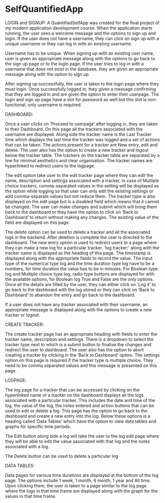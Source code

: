 # SelfQuantifiedApp

LOGIN and SIGNUP:
A QuantifiedSelfApp was created for the final project of my modern application development course. When the application starts running, the user sees a welcome message and the options to sign up and login. If the user does not have a username, they can click on sign up with a unique username or they can log in with an existing 
username.

Username has to be unique. When signing up with an existing user name, user is given an appropriate message along with the options to go back to the sign up page or to the login page. If the user tries to log in with a username that does not exist in the database, they are given an appropriate message along with the option to sign up.

After signing up successfully, the user is taken to the login page where they must login. Once successfully logged in, they given a message confirming that they are logged in and are given the option to enter their userpage. The login and sign up page have a slot for password as well but this slot is non-functional, only username is required.


DASHBOARD:

Once a user clicks on ‘Proceed to userpage’ after logging in, they are taken to their Dashboard. On this page all the trackers associated with the username are displayed. Along side the tracker name is the Last Tracker time which displays the last time the tracker was logged and a set of actions that can be 
taken. The actions present for a tracker are New entry, edit and delete. The user also has the option to create a new tracker and logout below the tracker table. The trackers on the tracker table are separated by a line for minimal aesthetics and clear organisation. The tracker names are hyperlinked to redirect users to the logpage.

The edit option take user to the edit tracker page where they can edit the name, description and settings associated with a tracker, in case of Multiple choice trackers, comma-separated values in the setting will be displayed as the option while logging so that user can only edit the existing settings or add comma-separate values but not reduce them. The tracker type is also displayed on the edit page but is a disabled field which means that it cannot be changed. The user can make changes and submit which will bring them back to the dashboard or they have the option to click on ‘Back to Dashboard’ to return without making any changes. The existing value of the field are displayed on this page.

The delete option can be used to delete a tracker and all the associated logs in the backend. After deletion is complete the user is directed to the dashboard.
The new entry option is used to redirect users to a page where they can make a new log for a particular tracker. ‘log tracker:’ along with the tracker name is displayed as the heading of this page. The timestamp is displayed along with the appropriate fields to record the value. The input type of the numerical type log and the time duration type log have to be a numbers, for time duration the value has to be in minutes. For Boolean type log and Multiple choice type log, radio type buttons are displayed for with the available options, for Boolean log True and False are the only options. Once all the details are filled by the user, they can either click on ‘Log it’ to go back to the dashboard with the log stored or they can click on ‘Back to Dashboard’ to abandon the entry and go back to the dashboard.

If a user does not have any tracker associated with their username, an appropriate message is displayed along with the options to create a new tracker or logout.


CREATE TRACKER:

The create tracker page has an appropriate heading with fields to enter the tracker name, description and settings. There is a dropdown to select the tracker type next to which is a submit button to finalise the changes and redirect the user to dashboard. The user also has the option to abort creating a tracker by clicking in the ‘Back to Dashboard’ option. The settings option on this page is required if the tracker type is multiple choice. They need to be comma separated values and this message is presented on this page.


LOGPAGE:

The log page for a tracker that can be accessed by clicking on the hyperlinked name of a tracker on the dashboard displays all the logs associated with a particular tracker. This includes the date and time of the log, the value of the log, the notes entered and action buttons that can be used to edit or delete a log. This page has the option to go back to the dashboard and create a new entry into the log. Below these options is a heading called ‘Data Tables’ which have the option to view data tables and graphs for specific time periods.

The Edit button along side a log will take the user to the log edit page where they will be able to edit the value associated with that log and the notes associated with a log.

The Delete button can be used to delete a particular log


DATA TABLES:

Data pages for various time durations are displayed at the bottom of the log page. The options include 1 week, 1 month, 6 month, 1 year and All time. Upon clicking them, the user is taken to a page similar to the log page where the logs in that time frame are displayed along with the graph for the values in 
that time frame.
